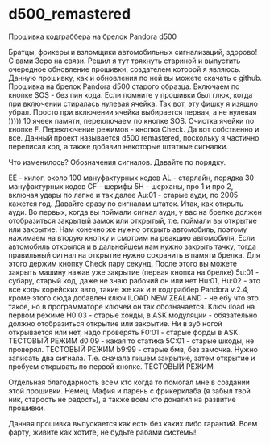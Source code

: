 # d500_remastered
Прошивка кодграббера на брелок Pandora d500

Братцы, фрикеры и взломщики автомобильных сигнализаций, здорово!
С вами Зеро на связи. Решил я тут тряхнуть стариной и выпустить очередное обновление прошивки, создателем которой я являюсь. 
Данную прошивку, как и обновления по ней вы можете скачать с github. 
Прошивка на брелок Pandora d500 старого образца. 
Включаем по кнопке SOS - без пин кода. Если помните у прошивки был глюк, когда при включении стиралась нулевая ячейка. Так вот, эту фишку я изящно убрал. Просто при включении ячейка выбирается первая, а не нулевая )))))
10 ячеек памяти, переключаем по кнопке SOS. Очистка ячейки по кнопке F. Переключение режимов - кнопка Check.
Да вот собственно и все. Данный проект называется d500 remastered, поскольку я частично переписал код, а также добавил некоторые штатные сигналки.

Что изменилось? Обозначения сигналов. Давайте по порядку.

EE - килог, около 100 мануфактурных кодов
AL - старлайн, порядка 30 мануфактурных кодов
CF - шерифы
5H - шерханы, про 1 и про 2, включая удары по лапке и так далее
Au:01 - старые ауди, по 2005 кажется год. Давайте сразу по сигналам штаток. Итак, как открыть ауди. Во первых, когда вы поймали сигнал ауди, у вас на брелке должен отобразиться закрытый замок или открытый, т.е. поймали вы открытие или закрытие. Нам конечно же нужно открыть автомобиль, поэтому нажимаем на вторую кнопку и смотрим на реакцию автомобиля. Если автомобиль открылся и в дальнейшем нам нужно закрыть тачку, тогда правильный сигнал на открытие нужно сохранить в памяти брелка. Для этого держим кнопку Check пару секунд. После этого вы можете закрыть машину нажав уже закрытие (первая кнопка на брелке)
5u:01 - субару, старый код, даже не знаю рабочий он или нет
Hu:01, Hu:02 - это все коды корейских авто, такие же как и в кодграббер Pandora v.2.4, кроме этого сюда добавлен ключ ILOAD NEW ZEALAND - не ебу что это такое, но в программаторе ключей он так обозначается. Ключ iload на первом режиме
H0:03 - старые хонды, в ASK модуляции - обязательно должно отобразиться открытие или закрытие. Ни в зуб ногой открывается или нет, надо проверять
F0:01 - старые форды в ASK. ТЕСТОВЫЙ РЕЖИМ
d0:09 - какая то статика
5С:01 - старые шкоды, не проверял. ТЕСТОВЫЙ РЕЖИМ
b9:99 - старые бмв, без замочка. Нужно записать два сигнала. Т.е. сначала пишем закрытие, затем открытие и пробуем открывать по первой кнопке. ТЕСТОВЫЙ РЕЖИМ

Отдельная благодарность всем кто когда то помогал мне в создании этой прошивки. Немец, Мафия и парень с фрикерклаба (я забыл твой ник, старость не радость), а также всем кто донатил на развитие прошивки.

Данная прошивка выпускается как есть без каких либо гарантий. Всем фарту, живите как хотите, не будьте рабами системы!
